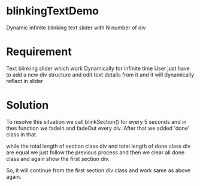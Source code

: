 # blinkingTextDemo
Dynamic infinite blinking text slider with N number of div 


# Requirement
Text blinking slider which work Dynamically for infinite time 
User just have to add a new div structure and edit text details from it and it will dynamically reflact in slider

# Solution
To resolve this situation we call blinkSection() for every 5 seconds and in thes function we fadeIn and fadeOut every div.
After that we added 'done' class in that.  

while the total length of section class div and total length of done class div are equal we just follow the previous process and then we clear all done class and again show the first section div.

So, it will continue from the first section div class and work same as above again. 
